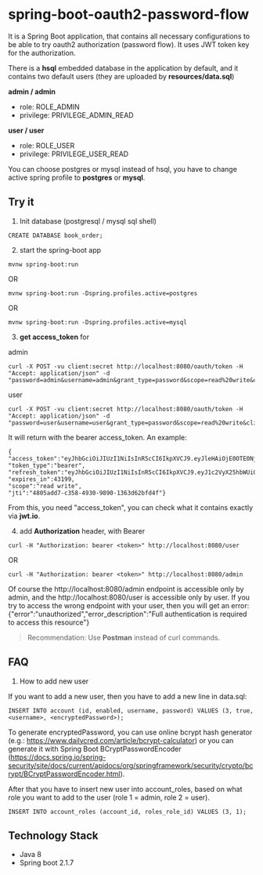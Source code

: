 # spring-boot-oauth2-password-flow

It is a Spring Boot application, that contains all necessary configurations to be able to try oauth2 authorization (password flow).
It uses JWT token key for the authorization.

There is a **hsql** embedded database in the application by default, and it contains two default users (they are uploaded by **resources/data.sql**) 

**admin / admin**
  - role: ROLE_ADMIN
  - privilege: PRIVILEGE_ADMIN_READ

**user / user**
  - role: ROLE_USER
  - privilege: PRIVILEGE_USER_READ

You can choose postgres or mysql instead of hsql, you have to change active spring profile to **postgres** or **mysql**.

## Try it

1. Init database (postgresql / mysql sql shell)
```
CREATE DATABASE book_order;
```

2. start the spring-boot app 

```mvnw spring-boot:run ```

OR

```mvnw spring-boot:run -Dspring.profiles.active=postgres```

OR

```mvnw spring-boot:run -Dspring.profiles.active=mysql```

3. **get access_token** for

admin

```
curl -X POST -vu client:secret http://localhost:8080/oauth/token -H "Accept: application/json" -d "password=admin&username=admin&grant_type=password&scope=read%20write&client_secret=secret&client_id=client"
```

user

```
curl -X POST -vu client:secret http://localhost:8080/oauth/token -H "Accept: application/json" -d "password=user&username=user&grant_type=password&scope=read%20write&client_secret=secret&client_id=client"
```

It will return with the bearer access_token. An example:
```
{
"access_token":"eyJhbGciOiJIUzI1NiIsInR5cCI6IkpXVCJ9.eyJleHAiOjE0OTE0NjYxMTYsInVzZXJfbmFtZSI6InVzZXIiLCJhdXRob3JpdGllcyI6WyJQUklWSUxFR0VfVVNFUl9SRUFEIl0sImp0aSI6IjQ4MDVhZGQ3LWMzNTgtNDkzMC05ODkwLTEzNjNkNjJiZmQ0ZiIsImNsaWVudF9pZCI6ImNsaWVudCIsInNjb3BlIjpbInJlYWQiLCJ3cml0ZSJdfQ.7nMeIVuskhkmHXxX6CC6RZf9A_aXxsaoTXev6av4h64",
"token_type":"bearer",
"refresh_token":"eyJhbGciOiJIUzI1NiIsInR5cCI6IkpXVCJ9.eyJ1c2VyX25hbWUiOiJ1c2VyIiwic2NvcGUiOlsicmVhZCIsIndyaXRlIl0sImF0aSI6IjQ4MDVhZGQ3LWMzNTgtNDkzMC05ODkwLTEzNjNkNjJiZmQ0ZiIsImV4cCI6MTQ5NDAxNDkxNiwiYXV0aG9yaXRpZXMiOlsiUFJJVklMRUdFX1VTRVJfUkVBRCJdLCJqdGkiOiI2MmU0MTU3Yy1hOWNiLTRlYjMtODg1Ni0wMmJhOWI1ZjQ3OWQiLCJjbGllbnRfaWQiOiJjbGllbnQifQ.1fexTQcFC80VkqbDo5zJfCzq0vbPPvJVPp8Nr3CwH68",
"expires_in":43199,
"scope":"read write",
"jti":"4805add7-c358-4930-9890-1363d62bfd4f"}
```
From this, you need "access_token", you can check what it contains exactly via **jwt.io**.

4. add **Authorization** header, with Bearer <token>

```
curl -H "Authorization: bearer <token>" http://localhost:8080/user
```

OR

```
curl -H "Authorization: bearer <token>" http://localhost:8080/admin
```

Of course the http://localhost:8080/admin endpoint is accessible only by admin, and the http://localhost:8080/user is accessible only by user.
If you try to access the wrong endpoint with your user, then you will get an error:
{"error":"unauthorized","error_description":"Full authentication is required to access this resource"} 

> Recommendation: 
>    Use **Postman** instead of curl commands.

## FAQ

1. How to add new user

If you want to add a new user, then you have to add a new line in data.sql:

```  
INSERT INTO account (id, enabled, username, password) VALUES (3, true, <username>, <encryptedPassword>);
```

To generate encryptedPassword, you can use online bcrypt hash generator (e.g.: https://www.dailycred.com/article/bcrypt-calculator) or you can generate it with Spring Boot BCryptPasswordEncoder (https://docs.spring.io/spring-security/site/docs/current/apidocs/org/springframework/security/crypto/bcrypt/BCryptPasswordEncoder.html).

After that you have to insert new user into account_roles, based on what role you want to add to the user (role 1 = admin, role 2 = user).

```
INSERT INTO account_roles (account_id, roles_role_id) VALUES (3, 1);
```



## Technology Stack

* Java 8
* Spring boot 2.1.7
